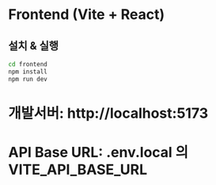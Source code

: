 # Frontend (Vite + React)

## 설치 & 실행
```bash
cd frontend
npm install
npm run dev
```

# 개발서버: http://localhost:5173
# API Base URL: .env.local 의 VITE_API_BASE_URL
